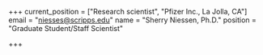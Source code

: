+++
current_position = ["Research scientist", "Pfizer Inc., La Jolla, CA"]
email = "niesses@scripps.edu"
name = "Sherry Niessen, Ph.D."
position = "Graduate Student/Staff Scientist"

+++

